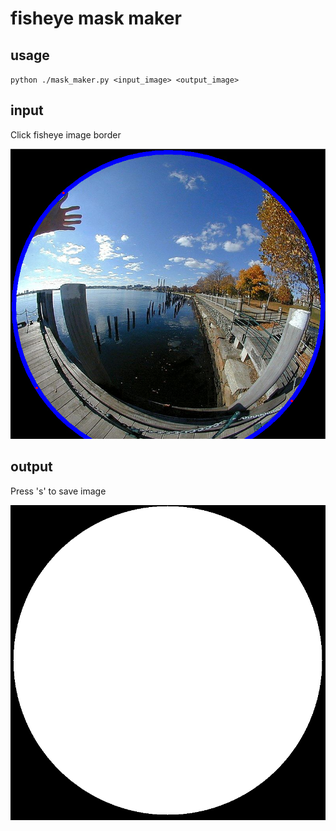 # fisheye mask maker

## usage

`python ./mask_maker.py <input_image> <output_image>`

## input

Click fisheye image border

![](./sample/screenshot.png)

## output

Press 's' to save image

![](./sample/mask.png)

